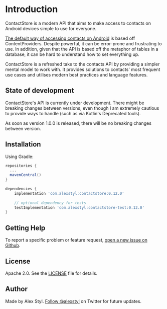 # Introduction

ContactStore is a modern API that aims to make access to contacts on Android devices simple to use for everyone.

[The default way of accessing contacts on Android](https://developer.android.com/guide/topics/providers/contacts-provider)
is based off ContentProviders. Despite powerful, it can be error-prone and frustrating to use. 
In addition, given that the API is based off the metaphor of tables in a database, it can be hard to understand how to set everything up.  

ContactStore is a refreshed take to the contacts API by providing a simpler mental model to work with.
It provides solutions to contacts' most frequent use cases and utilises modern best practices and language features.

## State of development

ContactStore's API is currently under development. There might be breaking changes
between versions, even though I am extremely cautious to provide ways to handle (such as via
Kotlin's Deprecated tools).

As soon as version 1.0.0 is released, there will be no breaking changes between version.

## Installation

Using Gradle:

```gradle
repositories {
  ...
  mavenCentral()
}

dependencies {
    implementation 'com.alexstyl:contactstore:0.12.0'
    
    // optional dependency for tests
    testImplementation 'com.alexstyl:contactstore-test:0.12.0'
}
```

## Getting Help

To report a specific problem or feature request, [open a new issue on Github][2].

## License

Apache 2.0. See the [LICENSE](/LICENSE) file for details.

## Author

Made by Alex Styl. [Follow @alexstyl](https://www.twitter.com/alexstyl) on Twitter for future
updates.

[1]: https://github.com/alexstyl/contactstore/releases

[2]: https://github.com/alexstyl/contactstore/issues
